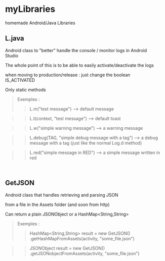 # myLibraries
homemade Android/Java Libraries


## L.java
Android class to "better" handle the console / monitor logs in Android Studio

The whole point of this is to be able to easily activate/deactivate the logs 

when moving to production/release : just change the boolean IS_ACTIVATED



Only static methods

> Exemples : 
>> L.m("test message") --> default message

>> L.t(context, "test message") --> default toast

>> L.w("simple warning message") --> a warning message

>> L.debug(TAG, "simple debug message with a tag") --> a debug message with a tag (just like the normal Log.d method)

>> L.red("simple message in RED") --> a simple message written in red

<br>

## GetJSON
Android class that handles retrieving and parsing JSON

 from a file  in the Assets folder (and soon from http)

Can return a plain JSONObject or a HashMap\<String,String>


> Exemples : 
>> HashMap\<String,String> result = new GetJSON()
				.getHashMapFromAssets(activity, "some_file.json")
				
>> JSONObject result = new GetJSON()
				.getJSONobjectFromAssets(activity, "some_file.json")
